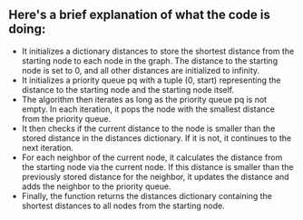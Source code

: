 ## Here's a brief explanation of what the code is doing:

- It initializes a dictionary distances to store the shortest distance from the starting node to each node in the graph. The distance to the starting node is set to 0, and all other distances are initialized to infinity.
- It initializes a priority queue pq with a tuple (0, start) representing the distance to the starting node and the starting node itself.
- The algorithm then iterates as long as the priority queue pq is not empty.
In each iteration, it pops the node with the smallest distance from the priority queue.
-  It then checks if the current distance to the node is smaller than the stored distance in the distances dictionary. If it is not, it continues to the next iteration.
- For each neighbor of the current node, it calculates the distance from the starting node via the current node. If this distance is smaller than the previously stored distance for the neighbor, it updates the distance and adds the neighbor to the priority queue.
- Finally, the function returns the distances dictionary containing the shortest distances to all nodes from the starting node.